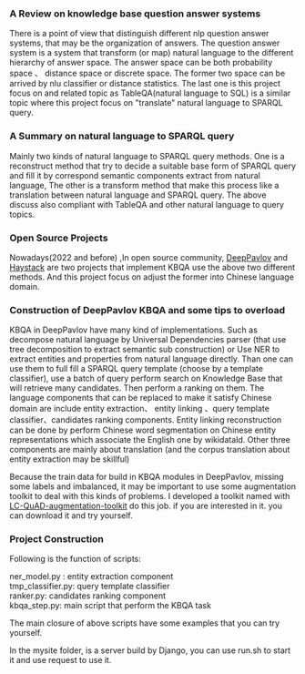 ### A Review on knowledge base question answer systems

There is a point of view that distinguish different nlp question answer systems, that may be the
organization of answers. The question answer system is a system that transform (or map) natural language
to the different hierarchy of answer space. The answer space can be both probability space 、
distance space or discrete space. The former two space can be arrived by nlu classifier or distance
statistics. The last one is this project focus on and related topic as TableQA(natural language to SQL)
is a similar topic where this project focus on "translate" natural language to SPARQL query.


### A Summary on natural language to SPARQL query

Mainly two kinds of natural language to SPARQL query methods. One is a reconstruct method that try to
decide a suitable base form of SPARQL query and fill it by correspond semantic components extract from
natural language, The other is a transform method that make this process like a translation between
natural language and SPARQL query. The above discuss also compliant with TableQA and other natural language
to query topics.


### Open Source Projects

Nowadays(2022 and before) ,In open source community, [DeepPavlov](https://github.com/deeppavlov/DeepPavlov)
and [Haystack](https://github.com/deepset-ai/haystack/) are two projects that implement KBQA use the above two
different methods. And this project focus on adjust the former into Chinese language domain.


### Construction of DeepPavlov KBQA and some tips to overload

KBQA in DeepPavlov have many kind of implementations. Such as decompose natural language by
Universal Dependencies parser (that use tree decomposition to extract semantic sub construction)
or Use NER to extract entities and properties from natural language directly. Than one can use
them to full fill a SPARQL query template (choose by a template classifier), use a batch of query
perform search on Knowledge Base that will retrieve many candidates. Then perform a ranking on them.
The language components that can be replaced to make it satisfy Chinese domain are include entity extraction、 entity linking 、query template classifier、candidates ranking components. Entity linking reconstruction can be done by perform Chinese word segmentation on Chinese entity representations which associate the English one by wikidataId. Other three components are mainly about translation (and the corpus translation about entity extraction may be skillful)<br/>

Because the train data for build in KBQA modules in DeepPavlov, missing some labels and imbalanced, it may be important to use some augmentation toolkit to
deal with this kinds of problems. I developed a toolkit named with [LC-QuAD-augmentation-toolkit](https://github.com/svjack/LC-QuAD-augmentation-toolkit)
do this job. if you are interested in it. you can download it and try yourself.

### Project Construction
Following is the function of scripts:<br>

ner_model.py : entity extraction component<br>
tmp_classifier.py: query template classifier<br>
ranker.py: candidates ranking component<br>
kbqa_step.py: main script that perform the KBQA task

The main closure of above scripts have some examples that you can try yourself.

In the mysite folder, is a server build by Django, you can use run.sh to start it
and use request to use it.
